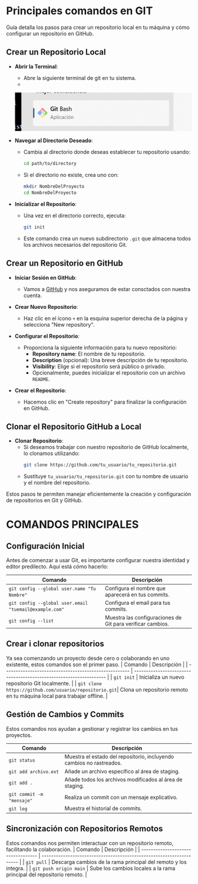 # Principales comandos en GIT

Guía detalla los pasos para crear un repositorio local en tu máquina y cómo configurar un repositorio en GitHub.

## Crear un Repositorio Local

- **Abrir la Terminal**:
  - Abre la siguiente terminal de git en tu sistema.
  - 
   ![Imagen](imagenes/imagen3%20(2).png)

- **Navegar al Directorio Deseado**:
  - Cambia al directorio donde deseas establecer tu repositorio usando:
    ```bash
    cd path/to/directory
    ```
  - Si el directorio no existe, crea uno con:
    ```bash
    mkdir NombreDelProyecto
    cd NombreDelProyecto
    ```

- **Inicializar el Repositorio**:
  - Una vez en el directorio correcto, ejecuta:
    ```bash
    git init
    ```
  - Este comando crea un nuevo subdirectorio `.git` que almacena todos los archivos necesarios del repositorio Git.

## Crear un Repositorio en GitHub

- **Iniciar Sesión en GitHub**:
  - Vamos a [GitHub](https://github.com/) y nos aseguramos de estar consctados con nuestra cuenta.

- **Crear Nuevo Repositorio**:
  - Haz clic en el ícono `+` en la esquina superior derecha de la página y selecciona "New repository".

- **Configurar el Repositorio**:
  - Proporciona la siguiente información para tu nuevo repositorio:
    - **Repository name**: El nombre de tu repositorio.
    - **Description** (opcional): Una breve descripción de tu repositorio.
    - **Visibility**: Elige si el repositorio será público o privado.
    - Opcionalmente, puedes inicializar el repositorio con un archivo `README`.

- **Crear el Repositorio**:
  - Hacemos clic en "Create repository" para finalizar la configuración en GitHub.

## Clonar el Repositorio GitHub a Local

- **Clonar Repositorio**:
  - Si deseamos trabajar con nuestro repositorio de GitHub localmente, lo clonamos utilizando:
    ```bash
    git clone https://github.com/tu_usuario/tu_repositorio.git
    ```
  - Sustituye `tu_usuario/tu_repositorio.git` con tu nombre de usuario y el nombre del repositorio.

Estos pasos te permiten manejar eficientemente la creación y configuración de repositorios en Git y GitHub.

# COMANDOS PRINCIPALES

## Configuración Inicial
Antes de comenzar a usar Git, es importante configurar nuestra identidad y editor predilecto. Aquí está cómo hacerlo:

| Comando                        | Descripción                                      |
| ------------------------------ | ------------------------------------------------ |
| `git config --global user.name "Tu Nombre"` | Configura el nombre que aparecerá en tus commits. |
| `git config --global user.email "tuemail@example.com"` | Configura el email para tus commits. |
| `git config --list`                                           | Muestra las configuraciones de Git para verificar cambios. |

## Crear i clonar repositorios
Ya sea comenzando un proyecto desde cero o colaborando en uno existente, estos comandos son el primer paso.
| Comando                                               | Descripción                                                        |
| ----------------------------------------------------- | ------------------------------------------------------------------ |
| `git init`                                            | Inicializa un nuevo repositorio Git localmente.                    |
| `git clone https://github.com/usuario/repositorio.git`| Clona un repositorio remoto en tu máquina local para trabajar offline. |

## Gestión de Cambios y Commits
Estos comandos nos ayudan a gestionar y registrar los cambios en tus proyectos.

| Comando                        | Descripción                                                        |
| ------------------------------ | ------------------------------------------------------------------ |
| `git status`                   | Muestra el estado del repositorio, incluyendo cambios no rastreados.|
| `git add archivo.ext`          | Añade un archivo específico al área de staging.                     |
| `git add .`                    | Añade todos los archivos modificados al área de staging.            |
| `git commit -m "mensaje"`      | Realiza un commit con un mensaje explicativo.                       |
| `git log`                      | Muestra el historial de commits.                                    |

## Sincronización con Repositorios Remotos
Estos comandos nos permiten interactuar con un repositorio remoto, facilitando la colaboración.
| Comando                            | Descripción                                                          |
| ---------------------------------- | -------------------------------------------------------------------- |
| `git pull`             | Descarga cambios de la rama principal del remoto y los integra.      |
| `git push origin main`             | Sube los cambios locales a la rama principal del repositorio remoto. |